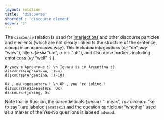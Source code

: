 ```yaml
---
layout: relation
title:  'discourse'
shortdef : 'discourse element'
udver: '2'
---
```


The `discourse` relation is used for [interjections](ru-pos/INTJ) and other discourse particles and elements (which are not clearly linked to the structure of the sentence, except in an expressive way). This includes: interjections (_ох_ “oh”, _вау_ “wow”), fillers (_ммм_ ”um”, _э-э-э_ ”ah”), and discourse markers including emoticons (_ну_ “well”, _:)_ ).

~~~ sdparse
Игуасу в Аргентине :) \n Iguazu is in Argentina :)
discourse(Аргентине, :)-4)
discourse(Argentina, :)-10)
~~~

~~~ sdparse
Ох , вы издеваетесь ! \n Oh , you 're joking !
discourse(издеваетесь, Ох)
discourse(joking, Oh)
~~~

Note that in Russian, the parentheticals (*значит* “I mean”, *так сказать* “so to say”) are labeled `parataxis` and the question particle _ли_ “whether” used as a marker of the Yes-No questions is labeled `advmod`.

<!-- Interlanguage links updated Po 6. listopadu 2023, 21:42:50 CET -->
